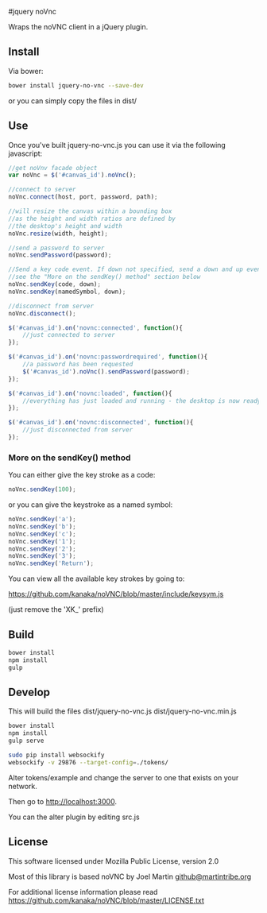#jquery noVnc

Wraps the noVNC client in a jQuery plugin.

## Install

Via bower:

```bash
bower install jquery-no-vnc --save-dev
```

or you can simply copy the files in dist/

## Use

Once you've built jquery-no-vnc.js you can use it via the following javascript:

```javascript
//get noVnv facade object
var noVnc = $('#canvas_id').noVnc();

//connect to server
noVnc.connect(host, port, password, path);

//will resize the canvas within a bounding box 
//as the height and width ratios are defined by
//the desktop's height and width
noVnc.resize(width, height);

//send a password to server
noVnc.sendPassword(password);

//Send a key code event. If down not specified, send a down and up event.
//see the "More on the sendKey() method" section below
noVnc.sendKey(code, down);
noVnc.sendKey(namedSymbol, down);

//disconnect from server
noVnc.disconnect();

$('#canvas_id').on('novnc:connected', function(){
	//just connected to server
});

$('#canvas_id').on('novnc:passwordrequired', function(){
	//a password has been requested
	$('#canvas_id').noVnc().sendPassword(password);
});

$('#canvas_id').on('novnc:loaded', function(){
	//everything has just loaded and running - the desktop is now ready for use
});

$('#canvas_id').on('novnc:disconnected', function(){
	//just disconnected from server
});


```

### More on the sendKey() method

You can either give the key stroke as a code:

```javascript
noVnc.sendKey(100);
```

or you can give the keystroke as a named symbol:

```javascript
noVnc.sendKey('a');
noVnc.sendKey('b');
noVnc.sendKey('c');
noVnc.sendKey('1');
noVnc.sendKey('2');
noVnc.sendKey('3');
noVnc.sendKey('Return');
```

You can view all the available key strokes by going to:

https://github.com/kanaka/noVNC/blob/master/include/keysym.js

(just remove the 'XK_' prefix)

## Build

```bash
bower install
npm install
gulp
```

## Develop

This will build the files dist/jquery-no-vnc.js dist/jquery-no-vnc.min.js

```bash
bower install
npm install
gulp serve
```

```bash
sudo pip install websockify
websockify -v 29876 --target-config=./tokens/
```

Alter tokens/example and change the server to one that exists on your network.

Then go to [http://localhost:3000](http://localhost:3000).

You can the alter plugin by editing src.js


## License

This software licensed under Mozilla Public License, version 2.0

Most of this library is based noVNC by Joel Martin <github@martintribe.org>

For additional license information please read https://github.com/kanaka/noVNC/blob/master/LICENSE.txt

